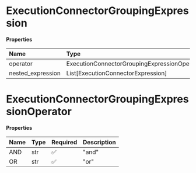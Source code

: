 # ExecutionConnectorGroupingExpression

**Properties**

| Name              | Type                                         | Required | Description |
| :---------------- | :------------------------------------------- | :------- | :---------- |
| operator          | ExecutionConnectorGroupingExpressionOperator | ✅       |             |
| nested_expression | List[ExecutionConnectorExpression]           | ❌       |             |

# ExecutionConnectorGroupingExpressionOperator

**Properties**

| Name | Type | Required | Description |
| :--- | :--- | :------- | :---------- |
| AND  | str  | ✅       | "and"       |
| OR   | str  | ✅       | "or"        |


